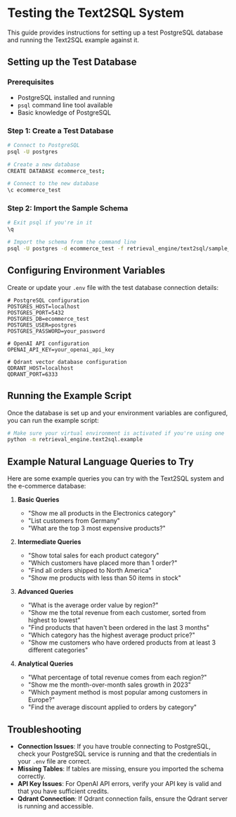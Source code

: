 # Testing the Text2SQL System

This guide provides instructions for setting up a test PostgreSQL database and running the Text2SQL example against it.

## Setting up the Test Database

### Prerequisites
- PostgreSQL installed and running
- `psql` command line tool available
- Basic knowledge of PostgreSQL

### Step 1: Create a Test Database

```bash
# Connect to PostgreSQL
psql -U postgres

# Create a new database
CREATE DATABASE ecommerce_test;

# Connect to the new database
\c ecommerce_test
```

### Step 2: Import the Sample Schema

```bash
# Exit psql if you're in it
\q

# Import the schema from the command line
psql -U postgres -d ecommerce_test -f retrieval_engine/text2sql/sample_schema.sql
```

## Configuring Environment Variables

Create or update your `.env` file with the test database connection details:

```
# PostgreSQL configuration
POSTGRES_HOST=localhost
POSTGRES_PORT=5432
POSTGRES_DB=ecommerce_test
POSTGRES_USER=postgres
POSTGRES_PASSWORD=your_password

# OpenAI API configuration
OPENAI_API_KEY=your_openai_api_key

# Qdrant vector database configuration
QDRANT_HOST=localhost
QDRANT_PORT=6333
```

## Running the Example Script

Once the database is set up and your environment variables are configured, you can run the example script:

```bash
# Make sure your virtual environment is activated if you're using one
python -m retrieval_engine.text2sql.example
```

## Example Natural Language Queries to Try

Here are some example queries you can try with the Text2SQL system and the e-commerce database:

1. **Basic Queries**
   - "Show me all products in the Electronics category"
   - "List customers from Germany"
   - "What are the top 3 most expensive products?"

2. **Intermediate Queries**
   - "Show total sales for each product category"
   - "Which customers have placed more than 1 order?"
   - "Find all orders shipped to North America"
   - "Show me products with less than 50 items in stock"

3. **Advanced Queries**
   - "What is the average order value by region?"
   - "Show me the total revenue from each customer, sorted from highest to lowest"
   - "Find products that haven't been ordered in the last 3 months"
   - "Which category has the highest average product price?"
   - "Show me customers who have ordered products from at least 3 different categories"

4. **Analytical Queries**
   - "What percentage of total revenue comes from each region?"
   - "Show me the month-over-month sales growth in 2023"
   - "Which payment method is most popular among customers in Europe?"
   - "Find the average discount applied to orders by category"

## Troubleshooting

- **Connection Issues**: If you have trouble connecting to PostgreSQL, check your PostgreSQL service is running and that the credentials in your `.env` file are correct.
- **Missing Tables**: If tables are missing, ensure you imported the schema correctly.
- **API Key Issues**: For OpenAI API errors, verify your API key is valid and that you have sufficient credits.
- **Qdrant Connection**: If Qdrant connection fails, ensure the Qdrant server is running and accessible. 